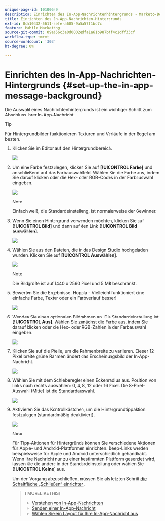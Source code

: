 ```yaml
---
unique-page-id: 10100649
description: Einrichten des In-App-Nachrichtenhintergrunds - Marketo-Dokumente - Produktdokumentation
title: Einrichten des In-App-Nachrichten-Hintergrunds
exl-id: 0cb10432-5611-4efe-a605-9a5a57f1bc7c
feature: Mobile Marketing
source-git-commit: 09a656c3a0d0002edfa1a61b987bff4c1dff33cf
workflow-type: tm+mt
source-wordcount: '303'
ht-degree: 0%

---
```


# Einrichten des In-App-Nachrichten-Hintergrunds {#set-up-the-in-app-message-background}

Die Auswahl eines Nachrichtenhintergrunds ist ein wichtiger Schritt zum Abschluss Ihrer In-App-Nachricht.

>[!TIP]
>
>Für Hintergrundbilder funktionieren Texturen und Verläufe in der Regel am besten.

1. Klicken Sie im Editor auf den Hintergrundbereich.

   ![](assets/image2016-5-9-8-3a38-3a1.png)

1. Um eine Farbe festzulegen, klicken Sie auf **[!UICONTROL Farbe]** und anschließend auf das Farbauswahlfeld. Wählen Sie die Farbe aus, indem Sie darauf klicken oder die Hex- oder RGB-Codes in der Farbauswahl eingeben.

   ![](assets/image2016-5-9-8-3a46-3a59.png)

   >[!NOTE]
   >
   >Einfach weiß, die Standardeinstellung, ist normalerweise der Gewinner.

1. Wenn Sie einen Hintergrund verwenden möchten, klicken Sie auf **[!UICONTROL Bild]** und dann auf den Link **[!UICONTROL Bild auswählen]**.

   ![](assets/image2016-5-9-8-3a52-3a43.png)

1. Wählen Sie aus den Dateien, die in das Design Studio hochgeladen wurden. Klicken Sie auf **[!UICONTROL Auswählen]**.

   ![](assets/image2016-5-9-9-3a0-3a2.png)

   >[!NOTE]
   >
   >Die Bildgröße ist auf 1440 x 2560 Pixel und 5 MB beschränkt.

1. Bewerten Sie die Ergebnisse. Hoppla - Vielleicht funktioniert eine einfache Farbe, Textur oder ein Farbverlauf besser!

   ![](assets/image2016-5-9-9-3a2-3a33.png)

1. Wenden Sie einen optionalen Bildrahmen an. Die Standardeinstellung ist **[!UICONTROL Aus]**. Wählen Sie zunächst die Farbe aus, indem Sie darauf klicken oder die Hex- oder RGB-Zahlen in der Farbauswahl eingeben.

   ![](assets/image2016-5-9-9-3a54-3a8.png)

1. Klicken Sie auf die Pfeile, um die Rahmenbreite zu variieren. Dieser 12 Pixel breite grüne Rahmen ändert das Erscheinungsbild der In-App-Nachricht.

   ![](assets/image2016-5-9-9-3a58-3a38.png)

1. Wählen Sie mit dem Schieberegler einen Eckenradius aus. Position von links nach rechts auswählen: 0, 4, 8, 12 oder 16 Pixel. Die 8-Pixel-Auswahl (Mitte) ist die Standardauswahl.

   ![](assets/image2016-5-6-9-3a39-3a28.png)

1. Aktivieren Sie das Kontrollkästchen, um die Hintergrundtippaktion festzulegen (standardmäßig deaktiviert).

   ![](assets/image2016-5-9-10-3a6-3a10.png)

   >[!NOTE]
   >
   >Für Tipp-Aktionen für Hintergründe können Sie verschiedene Aktionen für Apple- und Android-Plattformen einrichten. Deep-Links werden beispielsweise für Apple und Android unterschiedlich gehandhabt. Wenn Ihre Nachricht nur zu einer bestimmten Plattform gesendet wird, lassen Sie die andere in der Standardeinstellung oder wählen Sie **[!UICONTROL Keine]** aus.

   Um den Vorgang abzuschließen, müssen Sie als letzten Schritt [die Schaltfläche „Schließen“ einrichten](/help/marketo/product-docs/mobile-marketing/in-app-messages/creating-in-app-messages/set-up-the-dismiss-button-and-approve-the-message.md).

   >[!MORELIKETHIS]
   >
   >* [Verstehen von In-App-Nachrichten](/help/marketo/product-docs/mobile-marketing/in-app-messages/understanding-in-app-messages.md)
   >* [Senden einer In-App-Nachricht](/help/marketo/product-docs/mobile-marketing/in-app-messages/sending-your-in-app-message/send-your-in-app-message.md)
   >* [Wählen Sie ein Layout für Ihre In-App-Nachricht aus](/help/marketo/product-docs/mobile-marketing/in-app-messages/creating-in-app-messages/choose-a-layout-for-your-in-app-message.md)
